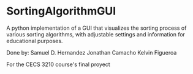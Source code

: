 # SortingAlgorithmGUI
A python implementation of a GUI that visualizes the sorting process 
of various sorting algorithms, with adjustable settings and information 
for educational purposes.

Done by:
Samuel D. Hernandez
Jonathan Camacho
Kelvin Figueroa

For the CECS 3210 course's final proyect
